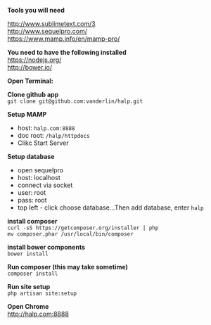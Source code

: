 **Tools you will need**

<http://www.sublimetext.com/3>		
<http://www.sequelpro.com/>		
<https://www.mamp.info/en/mamp-pro/>			

**You need to have the following installed**			
<https://nodejs.org/>		
<http://bower.io/>		

**Open Terminal:**

**Clone github app**		
`git clone git@github.com:vanderlin/halp.git`		

**Setup MAMP**		
- host: `halp.com:8888`      
- doc root: `/halp/httpdocs`
- Clikc Start Server
	 
**Setup database**		
- open sequelpro		
- host: localhost 		
- connect via socket		
- user: root		
- pass: root		
- top left - click choose database...Then add database, enter `halp`		
	
**install composer**		
`curl -sS https://getcomposer.org/installer | php`			     
`mv composer.phar /usr/local/bin/composer`			

**install bower components**		
`bower install`

**Run composer (this may take sometime)**		
`composer install`

**Run site setup**		
`php artisan site:setup`

**Open Chrome**			
<http://halp.com:8888>